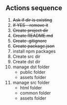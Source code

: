 ## Actions sequence
1. ~~Ask if dir is existing~~
1. ~~If YES - remove it~~
1. ~~Create project dir~~
1. ~~Create README.md~~
1. ~~Create .gitignore~~
1. ~~Create package.json~~
1. install npm packages
1. Create src dir
1. Create dst dir
1. manage dst folder
    * public folder
    * assets folder
1. manage src folder
    * html folder
    * common folder
    * assets folder